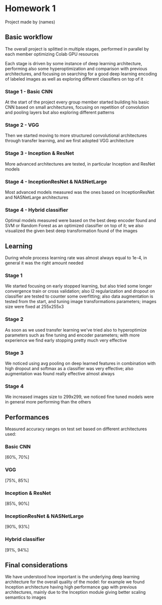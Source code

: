 # Homework 1

Project made by (names)

## Basic workflow

The overall project is splitted in multiple stages, performed in parallel by each member optimizing Colab GPU resources

Each stage is driven by some instance of deep learning architecture, performing also some hyperoptimization and comparison with previous architectures, and focusing on searching for a good deep learning encoding of labeled images as well as exploring different classifiers on top of it

### Stage 1 - Basic CNN
At the start of the project every group member started building his basic CNN based on small architectures, focusing on repetition of convolution and pooling layers but also exploring different patterns

### Stage 2 - VGG
Then we started moving to more structured convolutional architectures through transfer learning, and we first adopted VGG architecture

### Stage 3 - Inception & ResNet
More advanced architectures are tested, in particular Inception and ResNet models

### Stage 4 - InceptionResNet & NASNetLarge
Most advanced models measured was the ones based on InceptionResNet and NASNetLarge architectures

### Stage 4 - Hybrid classifier
Optimal models measured were based on the best deep encoder found and SVM or Random Forest as an optimized classifier on top of it; we also visualized the given best deep transformation found of the images

## Learning

During whole process learning rate was almost always equal to 1e-4, in general it was the right amount needed

### Stage 1
We started focusing on early stopped learning, but also tried some longer convergence train or cross validation; also l2 regularization and dropout on classifier are tested to counter some overfitting; also data augmentation is tested from the start, and tuning image transformations parameters; images size were fixed at 255x255x3

### Stage 2
As soon as we used transfer learning we've tried also to hyperoptimize parameters such as fine tuning and encoder parameters; with more experience we find early stopping pretty much very effective

### Stage 3
We noticed using avg pooling on deep learned features in combination with high dropout and softmax as a classifier was very effective; also augmentation was found really effective almost always

### Stage 4
We increased images size to 299x299, we noticed fine tuned models were in general more performing than the others

## Performances

Measured accuracy ranges on test set based on different architectures used:

### Basic CNN
[60%, 70%]

### VGG
[75%, 85%]

### Inception & ResNet
[85%, 90%]

### InceptionResNet & NASNetLarge
[90%, 93%]

### Hybrid classifier
[91%, 94%]

## Final considerations

We have understood how important is the underlying deep learning architecture for the overall quality of the model: for example we found Inception architecture having high performance gap with previous architectures, mainly due to the Inception module giving better scaling semantics to images